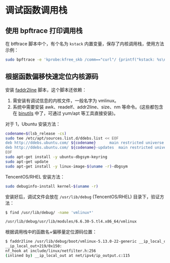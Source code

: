 # 调试函数调用栈

## 使用 bpftrace 打印调用栈

在 btftrace 脚本中个，有个名为 `kstack` 内置变量，保存了内核调用栈，使用方法示例：

```bash
sudo bpftrace -e 'kprobe:kfree_skb /comm=="curl"/ {printf("kstack: %s\n", kstack);}'
```

## 根据函数偏移快速定位内核源码

安装 [faddr2line](https://github.com/torvalds/linux/blob/master/scripts/faddr2line) 脚本，这个脚本还依赖：
1. 需安装有调试信息的内核文件，一般名字为 vmlinux。
2. 系统中需要安装 awk、readelf、addr2line、size、nm 等命令。(这些都包含在 [binutils](https://www.gnu.org/software/binutils/) 中了，可通过 yum/apt 等工具直接安装)。

对于 1，Ubuntu 安装方法：

```bash
codename=$(lsb_release -cs)
sudo tee /etc/apt/sources.list.d/ddebs.list << EOF
deb http://ddebs.ubuntu.com/ ${codename}      main restricted universe multiverse
deb http://ddebs.ubuntu.com/ ${codename}-updates  main restricted universe multiverse
EOF
sudo apt-get install -y ubuntu-dbgsym-keyring
sudo apt-get update
sudo apt-get install -y linux-image-$(uname -r)-dbgsym
```

TencentOS/RHEL 安装方法：

```bash
sudo debuginfo-install kernel-$(uname -r)
```

安装好后，调试文件会放在 `/usr/lib/debug`  (TencentOS/RHEL) 目录下，验证方法：

```bash
$ find /usr/lib/debug/ -name 'vmlinux*'

/usr/lib/debug/usr/lib/modules/6.6.30-5.tl4.x86_64/vmlinux
```

根据调用栈中的函数名+偏移量定位源码位置：

```bash
$ faddr2line /usr/lib/debug/boot/vmlinux-5.13.0-22-generic __ip_local_out+219
__ip_local_out+219/0x150:
nf_hook at include/linux/netfilter.h:256
(inlined by) __ip_local_out at net/ipv4/ip_output.c:115

```
